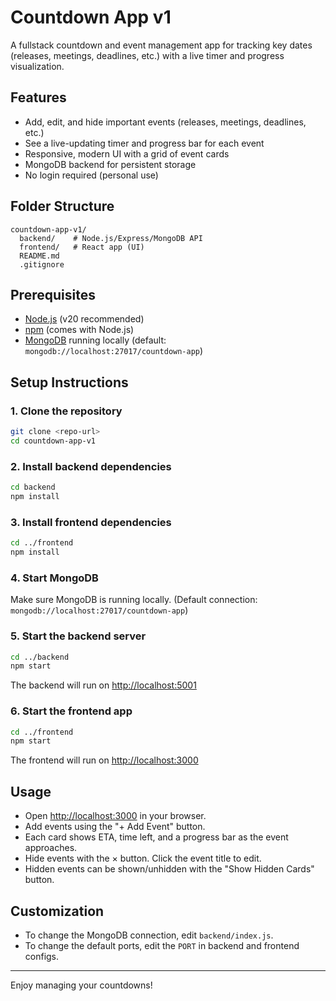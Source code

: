 # Countdown App v1

A fullstack countdown and event management app for tracking key dates (releases, meetings, deadlines, etc.) with a live timer and progress visualization.

## Features
- Add, edit, and hide important events (releases, meetings, deadlines, etc.)
- See a live-updating timer and progress bar for each event
- Responsive, modern UI with a grid of event cards
- MongoDB backend for persistent storage
- No login required (personal use)

## Folder Structure
```
countdown-app-v1/
  backend/    # Node.js/Express/MongoDB API
  frontend/   # React app (UI)
  README.md
  .gitignore
```

## Prerequisites
- [Node.js](https://nodejs.org/) (v20 recommended)
- [npm](https://www.npmjs.com/) (comes with Node.js)
- [MongoDB](https://www.mongodb.com/) running locally (default: `mongodb://localhost:27017/countdown-app`)

## Setup Instructions

### 1. Clone the repository
```sh
git clone <repo-url>
cd countdown-app-v1
```

### 2. Install backend dependencies
```sh
cd backend
npm install
```

### 3. Install frontend dependencies
```sh
cd ../frontend
npm install
```

### 4. Start MongoDB
Make sure MongoDB is running locally. (Default connection: `mongodb://localhost:27017/countdown-app`)

### 5. Start the backend server
```sh
cd ../backend
npm start
```
The backend will run on [http://localhost:5001](http://localhost:5001)

### 6. Start the frontend app
```sh
cd ../frontend
npm start
```
The frontend will run on [http://localhost:3000](http://localhost:3000)

## Usage
- Open [http://localhost:3000](http://localhost:3000) in your browser.
- Add events using the "+ Add Event" button.
- Each card shows ETA, time left, and a progress bar as the event approaches.
- Hide events with the × button. Click the event title to edit.
- Hidden events can be shown/unhidden with the "Show Hidden Cards" button.

## Customization
- To change the MongoDB connection, edit `backend/index.js`.
- To change the default ports, edit the `PORT` in backend and frontend configs.

---

Enjoy managing your countdowns! 